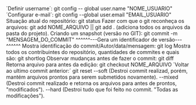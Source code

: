 
´Definir username´: git config -- global user.name "NOME_USUARIO"
´Configurar e-mail´: git config --global user.email "EMAIL_USUARIO"
Situação atual do repositório: git status
Fazer com que o git reconheça os arquivos: git add NOME_ARQUIVO || git add . (adiciona todos os arquivos da pasta do projeto).
Criando um snapshot (versão no GIT): git commit -m "MENSAGEM_DO_COMMIT"
^^^^^^---Gera um identificador de versão---^^^^^^
Mostra identificação do commit/Autor/data/mensagem: git log
Mostra todos os contribuintes do repositório, quantidades de commites
e quais são: git shortlog
Observar mudanças antes de fazer o commit: git diff
Retorna arquivo para antes da edição: git checkout NOME_ARQUIVO
´Voltar ao ultimo commit anterior:´
git reset
--soft (Destroi commit realizad, porém, mantém arquivos prontos para serem submetidos novamente).
--mixed (Destroi commit realizado e retorna os arquivos para antes de prontos, "modificados").
--hard (Destroi tudo que foi feito no commit. "Todas as modificações").